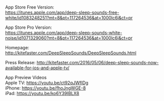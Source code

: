 App Store Free Version:  
https://itunes.apple.com/app/deep-sleep-sounds-free-white/id1083248251?mt=8&pt=117264536&at=1000lc6i&ct=pr

App Store Pro Version:  
https://itunes.apple.com/app/deep-sleep-sounds-white-noise/id1071329060?mt=8&pt=117264536&at=1000lc6i&ct=pr

Homepage:  
http://kitefaster.com/DeepSleepSounds/DeepSleepSounds.html

Press Release:
http://kitefaster.com/2016/05/06/deep-sleep-sounds-now-available-for-ios-and-apple-tv/

App Preview Videos  
Apple TV: https://youtu.be/ct92qJWfIDg  
iPhone: https://youtu.be/fhoJngWGE-8  
iPad: https://youtu.be/ko6Y39IBLX8
